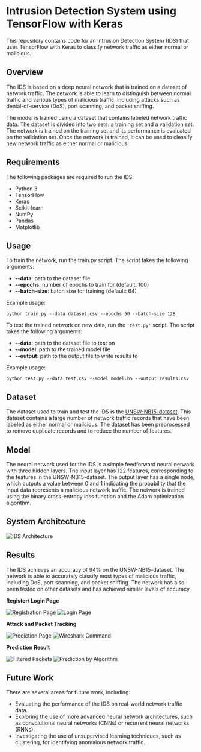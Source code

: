# Intrusion Detection System using TensorFlow with Keras
This repository contains code for an Intrusion Detection System (IDS) that uses TensorFlow with Keras to classify network traffic as either normal or malicious.

## Overview
The IDS is based on a deep neural network that is trained on a dataset of network traffic. The network is able to learn to distinguish between normal traffic and various types of malicious traffic, including attacks such as denial-of-service (DoS), port scanning, and packet sniffing.

The model is trained using a dataset that contains labeled network traffic data. The dataset is divided into two sets: a training set and a validation set. The network is trained on the training set and its performance is evaluated on the validation set. Once the network is trained, it can be used to classify new network traffic as either normal or malicious.

## Requirements
The following packages are required to run the IDS:

- Python 3
- TensorFlow
- Keras
- Scikit-learn
- NumPy
- Pandas
- Matplotlib

## Usage
To train the network, run the train.py script. The script takes the following arguments:

- **--data**: path to the dataset file
- **--epochs**: number of epochs to train for (default: 100)
- **--batch-size**: batch size for training (default: 64)

Example usage:

```python train.py --data dataset.csv --epochs 50 --batch-size 128```

To test the trained network on new data, run the ```'test.py'``` script. The script takes the following arguments:

- **--data**: path to the dataset file to test on
- **--model**: path to the trained model file
- **--output**: path to the output file to write results to

Example usage:

```python test.py --data test.csv --model model.h5 --output results.csv```

## Dataset
The dataset used to train and test the IDS is the [UNSW-NB15-dataset](https://research.unsw.edu.au/projects/unsw-nb15-dataset "UNSW-NB15-dataset"). This dataset contains a large number of network traffic records that have been labeled as either normal or malicious. The dataset has been preprocessed to remove duplicate records and to reduce the number of features.

## Model
The neural network used for the IDS is a simple feedforward neural network with three hidden layers. The input layer has 122 features, corresponding to the features in the UNSW-NB15-dataset. The output layer has a single node, which outputs a value between 0 and 1 indicating the probability that the input data represents a malicious network traffic. The network is trained using the binary cross-entropy loss function and the Adam optimization algorithm.

## System Architecture
![IDS Architecture](static/Architecture.JPG)

## Results
The IDS achieves an accuracy of 94% on the UNSW-NB15-dataset. The network is able to accurately classify most types of malicious traffic, including DoS, port scanning, and packet sniffing. The network has also been tested on other datasets and has achieved similar levels of accuracy.

**Register/ Login Page**

![Registration Page](static/registration_page.png)
![Login Page](static/login_page.png)

**Attack and Packet Tracking**

![Prediction Page](static/Prediction_page.png)
![Wireshark Command](static/wireshark_cmd.png)

**Prediction Result**

![Filtered Packets](static/filtered_packets.png)
![Prediction by Algorithm](static/prediction_by_algorithm.png)

## Future Work
There are several areas for future work, including:

- Evaluating the performance of the IDS on real-world network traffic data.
- Exploring the use of more advanced neural network architectures, such as convolutional neural networks (CNNs) or recurrent neural networks (RNNs).
- Investigating the use of unsupervised learning techniques, such as clustering, for identifying anomalous network traffic.
